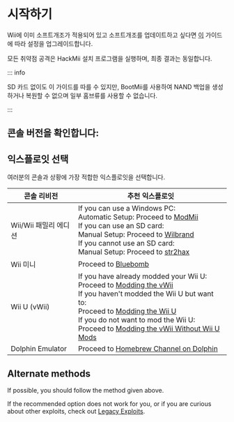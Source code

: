 # 시작하기

Wii에 이미 소프트개조가 적용되어 있고 소프트개조를 업데이트하고 싶다면 [이](hackmii) 가이드에 따라 설정을 업그레이드합니다.

모든 취약점 공격은 HackMii 설치 프로그램을 실행하며, 최종 결과는 동일합니다.

::: info

SD 카드 없이도 이 가이드를 따를 수 있지만, BootMii를 사용하여 NAND 백업을 생성하거나 복원할 수 없으며 일부 홈브류를 사용할 수 없습니다.

:::

## 콘솔 버전을 확인합니다:

<!--@include: @/_include/identify-console.html -->

## 익스플로잇 선택

여러분의 콘솔과 상황에 가장 적합한 익스플로잇을 선택합니다.

| 콘솔 리비전                          | 추천 익스플로잇                                                                                                                                                                                                                                                                                                                                                                      |
| ------------------------------- | ----------------------------------------------------------------------------------------------------------------------------------------------------------------------------------------------------------------------------------------------------------------------------------------------------------------------------------------------------------------------------- |
| Wii/Wii 패밀리 에디션                 | If you can use a Windows PC:<br> Automatic Setup: Proceed to [ModMii](modmii)<br> If you can use an SD card:<br> Manual Setup: Proceed to [Wilbrand](wilbrand)<br> If you cannot use an SD card:<br> Manual Setup: Proceed to [str2hax](str2hax)<br>                          |
| Wii 미니                          | Proceed to [Bluebomb](bluebomb)                                                                                                                                                                                                                                                                                                                                               |
| Wii U (vWii) | If you have already modded your Wii U:<br> Proceed to [Modding the vWii](vwii-homebrew-channel)<br> If you haven't modded the Wii U but want to:<br> Proceed to [Modding the Wii U](https://wiiu.hacks.guide)<br> If you do not want to mod the Wii U:<br> Proceed to [Modding the vWii Without Wii U Mods](wiiu-nand-dumper) |
| Dolphin Emulator                | Proceed to [Homebrew Channel on Dolphin](homebrew-dolphin)                                                                                                                                                                                                                                                                                                                    |

## Alternate methods

If possible, you should follow the method given above.

If the recommended option does not work for you, or if you are curious about other exploits, check out [Legacy Exploits](legacy-exploits).
